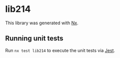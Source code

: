 # lib214

This library was generated with [Nx](https://nx.dev).


## Running unit tests

Run `nx test lib214` to execute the unit tests via [Jest](https://jestjs.io).


